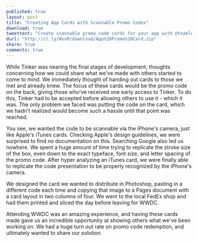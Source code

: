 ```yaml
---
published: true
layout: post
title: "Creating App Cards with Scannable Promo Codes"
download: true
tweettext: "Create scannable promo code cards for your app with @teamleef's template"
durl: "http://cl.ly/WsnR/download/App%20Promo%20Card.zip"
share: true
comments: true
---
```


While Tinker was nearing the final stages of development, thoughts concerning how we could share what we've made with others started to come to mind. We immediately thought of handing out cards to those we met and already knew. The focus of these cards would be the promo code on the back, giving those who've received one early access to Tinker. To do this, Tinker had to be accepted before allowing others to use it - which it was. The only problem we faced was putting the code on the card, which we hadn't realized would become such a hassle until that point was reached.

You see, we wanted the code to be scannable via the iPhone's camera, just like Apple's iTunes cards. Checking Apple's design guidelines, we were surprised to find no documentation on this. Searching Google also led us nowhere. We spent a huge amount of time trying to replicate the stroke size of the box, even down to the exact typeface, font size, and letter spacing of the promo code. After hyper analyzing an iTunes card, we were finally able to replicate the code presentation to be properly recognized by the iPhone's camera.

We designed the card we wanted to distribute in Photoshop, pasting in a different code each time and copying that image to a Pages document with a card layout in two columns of four. We went to the local FedEx shop and had them printed and sliced the day before leaving for WWDC.

Attending WWDC was an amazing experience, and having these cards made gave us an incredible opportunity at showing others what we've been working on. We had a huge turn out rate on promo code redemption, and ultimately wanted to share our solution.